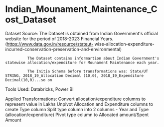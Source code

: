 # Indian_Mounament_Maintenance_Cost_Dataset
Dataset Source:
              The Dataset is obtained from Indian Government's official website for the period of 2018-2023 Financial Years.(https://www.data.gov.in/resource/stateut-                wise-allocation-expenditure-incurred-conservation-preservation-and-environmental)

              The Dataset contains informartion about Indian Government's statewise allocation/expenditure for Mounament Maintenance each year.

              The Initia Schema before transformations was: State/UT STRING, 2018_19_Allocation Decimal (10,0), 2018_19_Expenditure Decimal(10,0)...so on

Tools Used:
              Databricks, Power BI

Applied Transformations:
                        Convert allocation/expenditure columns to represent value in Lakhs
                        Unpivot Allocation and Expenditure columns to create Type column
                        Split type column into 2 columns - Year and Type (allocation/expenditure)
                        Pivot type column to Allocated amount/Spent Amount
                        
                        
                                              
